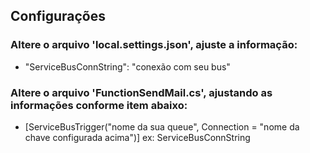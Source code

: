 
## Configurações
### Altere o arquivo 'local.settings.json', ajuste a informação:
- "ServiceBusConnString": "conexão com seu bus"

### Altere o arquivo 'FunctionSendMail.cs', ajustando as informações conforme item abaixo:
- [ServiceBusTrigger("nome da sua queue", Connection = "nome da chave configurada acima")] ex: ServiceBusConnString
